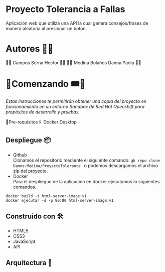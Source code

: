 # Proyecto Tolerancia a Fallas

Aplicación web que utiliza una API la cual genera consejos/frases de manera aleatoria al presionar un boton.

# Autores 👥💬

🔸🔹     Campos Serna Hector      🔹🔸 
🔹🔸  Medina Bolaños Danna Paola  🔸🔹 


# 🔸Comenzando 🎟️🎫

_Estas instrucciones te permitirán obtener una copia del proyecto en funcionamiento en un entorno Sandbox de Red Hat Openshift para propósitos de desarrollo y pruebas._

🔹Pre-requisitos🖇️
Docker Desktop


## Despliegue 📦
* Github <br>
Clonamos el repositorio mediente el siguiente comando: 
```gh repo clone Danna-Medina/ProyectoTolerante ```  o podemos descargamos el archivo zip del proyecto.
* Docker <br>
Para el despliegue de la aplicacion en docker ejecutamos lo siguientes comandos.
```
docker build -t html-server-image:v1 .
docker ejecutar -d -p 80:80 html-server-image:v1
```

## Construido con 🛠️
* HTML5
* CSS3
* JavaScript
* API

## Arquitectura 🧭
